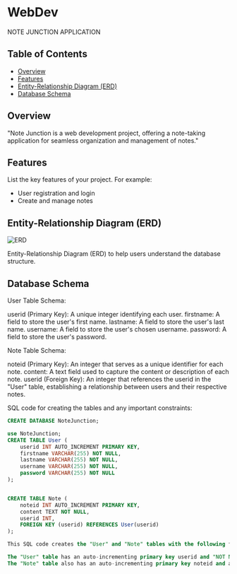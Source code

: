 # WebDev
   NOTE JUNCTION APPLICATION

## Table of Contents

- [Overview](#overview)
- [Features](#features)
- [Entity-Relationship Diagram (ERD)](#entity-relationship-diagram-erd)
- [Database Schema](#database-schema)

## Overview

"Note Junction is a web development project, offering a note-taking application for seamless organization and management of notes."

## Features

List the key features of your project. For example:
- User registration and login
- Create and manage notes

## Entity-Relationship Diagram (ERD)

![ERD](https://github.com/aqsat/WebDev/blob/main/ER%20Diagram.PNG)

Entity-Relationship Diagram (ERD) to help users understand the database structure.

## Database Schema

User Table Schema:

userid (Primary Key): A unique integer identifying each user.
firstname: A field to store the user's first name.
lastname: A field to store the user's last name.
username: A field to store the user's chosen username.
password: A field to store the user's password.


Note Table Schema:

noteid (Primary Key): An integer that serves as a unique identifier for each note.
content: A text field used to capture the content or description of each note.
userid (Foreign Key): An integer that references the userid in the "User" table, establishing a relationship between users and their respective notes. 


SQL code for creating the tables and any important constraints:

```sql
CREATE DATABASE NoteJunction;

use NoteJunction;
CREATE TABLE User (
    userid INT AUTO_INCREMENT PRIMARY KEY,
    firstname VARCHAR(255) NOT NULL,
    lastname VARCHAR(255) NOT NULL,
    username VARCHAR(255) NOT NULL,
    password VARCHAR(255) NOT NULL
);


CREATE TABLE Note (
    noteid INT AUTO_INCREMENT PRIMARY KEY,
    content TEXT NOT NULL,
    userid INT,
    FOREIGN KEY (userid) REFERENCES User(userid)
);

This SQL code creates the "User" and "Note" tables with the following features:

The "User" table has an auto-incrementing primary key userid and "NOT NULL" constraints for the first name, last name, username, and password.
The "Note" table also has an auto-incrementing primary key noteid and a "NOT NULL" constraint for the content. It establishes a relationship with the "User" table via the userid foreign key.



